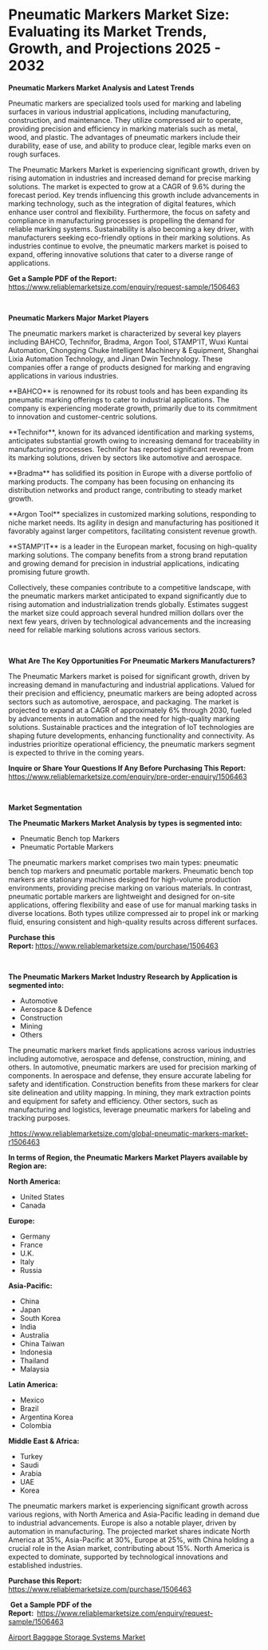 <p><h1>Pneumatic Markers Market Size: Evaluating its Market Trends, Growth, and Projections 2025 - 2032</h1></p><p><strong>Pneumatic Markers Market Analysis and Latest Trends</strong></p>
<p><p>Pneumatic markers are specialized tools used for marking and labeling surfaces in various industrial applications, including manufacturing, construction, and maintenance. They utilize compressed air to operate, providing precision and efficiency in marking materials such as metal, wood, and plastic. The advantages of pneumatic markers include their durability, ease of use, and ability to produce clear, legible marks even on rough surfaces.</p><p>The Pneumatic Markers Market is experiencing significant growth, driven by rising automation in industries and increased demand for precise marking solutions. The market is expected to grow at a CAGR of 9.6% during the forecast period. Key trends influencing this growth include advancements in marking technology, such as the integration of digital features, which enhance user control and flexibility. Furthermore, the focus on safety and compliance in manufacturing processes is propelling the demand for reliable marking systems. Sustainability is also becoming a key driver, with manufacturers seeking eco-friendly options in their marking solutions. As industries continue to evolve, the pneumatic markers market is poised to expand, offering innovative solutions that cater to a diverse range of applications.</p></p>
<p><strong>Get a Sample PDF of the Report:&nbsp;</strong> <a href="https://www.reliablemarketsize.com/enquiry/request-sample/1506463?utm_campaign=3564&utm_medium=2&utm_source=Github&utm_content=ia&utm_term=23032025&utm_id=pneumatic-markers">https://www.reliablemarketsize.com/enquiry/request-sample/1506463</a></p>
<p>&nbsp;</p>
<p><strong>Pneumatic Markers Major Market Players</strong></p>
<p><p>The pneumatic markers market is characterized by several key players including BAHCO, Technifor, Bradma, Argon Tool, STAMP'IT, Wuxi Kuntai Automation, Chongqing Chuke Intelligent Machinery & Equipment, Shanghai Lixia Automation Technology, and Jinan Dwin Technology. These companies offer a range of products designed for marking and engraving applications in various industries.</p><p>**BAHCO** is renowned for its robust tools and has been expanding its pneumatic marking offerings to cater to industrial applications. The company is experiencing moderate growth, primarily due to its commitment to innovation and customer-centric solutions. </p><p>**Technifor**, known for its advanced identification and marking systems, anticipates substantial growth owing to increasing demand for traceability in manufacturing processes. Technifor has reported significant revenue from its marking solutions, driven by sectors like automotive and aerospace.</p><p>**Bradma** has solidified its position in Europe with a diverse portfolio of marking products. The company has been focusing on enhancing its distribution networks and product range, contributing to steady market growth.</p><p>**Argon Tool** specializes in customized marking solutions, responding to niche market needs. Its agility in design and manufacturing has positioned it favorably against larger competitors, facilitating consistent revenue growth.</p><p>**STAMP'IT** is a leader in the European market, focusing on high-quality marking solutions. The company benefits from a strong brand reputation and growing demand for precision in industrial applications, indicating promising future growth.</p><p>Collectively, these companies contribute to a competitive landscape, with the pneumatic markers market anticipated to expand significantly due to rising automation and industrialization trends globally. Estimates suggest the market size could approach several hundred million dollars over the next few years, driven by technological advancements and the increasing need for reliable marking solutions across various sectors.</p></p>
<p>&nbsp;</p>
<p><strong>What Are The Key Opportunities For Pneumatic Markers Manufacturers?</strong></p>
<p><p>The Pneumatic Markers market is poised for significant growth, driven by increasing demand in manufacturing and industrial applications. Valued for their precision and efficiency, pneumatic markers are being adopted across sectors such as automotive, aerospace, and packaging. The market is projected to expand at a CAGR of approximately 6% through 2030, fueled by advancements in automation and the need for high-quality marking solutions. Sustainable practices and the integration of IoT technologies are shaping future developments, enhancing functionality and connectivity. As industries prioritize operational efficiency, the pneumatic markers segment is expected to thrive in the coming years.</p></p>
<p><strong>Inquire or Share Your Questions If Any Before Purchasing This Report:</strong> <a href="https://www.reliablemarketsize.com/enquiry/pre-order-enquiry/1506463?utm_campaign=3564&utm_medium=2&utm_source=Github&utm_content=ia&utm_term=23032025&utm_id=pneumatic-markers">https://www.reliablemarketsize.com/enquiry/pre-order-enquiry/1506463</a></p>
<p>&nbsp;</p>
<p><strong>Market Segmentation</strong></p>
<p><strong>The Pneumatic Markers Market Analysis by types is segmented into:</strong></p>
<p><ul><li>Pneumatic Bench top Markers</li><li>Pneumatic Portable Markers</li></ul></p>
<p><p>The pneumatic markers market comprises two main types: pneumatic bench top markers and pneumatic portable markers. Pneumatic bench top markers are stationary machines designed for high-volume production environments, providing precise marking on various materials. In contrast, pneumatic portable markers are lightweight and designed for on-site applications, offering flexibility and ease of use for manual marking tasks in diverse locations. Both types utilize compressed air to propel ink or marking fluid, ensuring consistent and high-quality results across different surfaces.</p></p>
<p><strong>Purchase this Report:&nbsp;</strong><a href="https://www.reliablemarketsize.com/purchase/1506463?utm_campaign=3564&utm_medium=2&utm_source=Github&utm_content=ia&utm_term=23032025&utm_id=pneumatic-markers">https://www.reliablemarketsize.com/purchase/1506463</a></p>
<p>&nbsp;</p>
<p><strong>The Pneumatic Markers Market Industry Research by Application is segmented into:</strong></p>
<p><ul><li>Automotive</li><li>Aerospace & Defence</li><li>Construction</li><li>Mining</li><li>Others</li></ul></p>
<p><p>The pneumatic markers market finds applications across various industries including automotive, aerospace and defense, construction, mining, and others. In automotive, pneumatic markers are used for precision marking of components. In aerospace and defense, they ensure accurate labeling for safety and identification. Construction benefits from these markers for clear site delineation and utility mapping. In mining, they mark extraction points and equipment for safety and efficiency. Other sectors, such as manufacturing and logistics, leverage pneumatic markers for labeling and tracking purposes.</p></p>
<p><a href="https://www.reliablemarketsize.com/global-pneumatic-markers-market-r1506463?utm_campaign=3564&utm_medium=2&utm_source=Github&utm_content=ia&utm_term=23032025&utm_id=pneumatic-markers">&nbsp;https://www.reliablemarketsize.com/global-pneumatic-markers-market-r1506463</a></p>
<p><strong>In terms of Region, the Pneumatic Markers Market Players available by Region are:</strong></p>
<p>
    <p> <strong> North America: </strong>
        <ul>
            <li>United States</li>
            <li>Canada</li>
        </ul>
        </p> 
    <p> <strong> Europe: </strong>
        <ul>
            <li>Germany</li>
            <li>France</li>
            <li>U.K.</li>
            <li>Italy</li>
            <li>Russia</li>
        </ul>
        </p> 
    <p> <strong> Asia-Pacific: </strong>
        <ul>
            <li>China</li>
            <li>Japan</li>
            <li>South Korea</li>
            <li>India</li>
            <li>Australia</li>
            <li>China Taiwan</li>
            <li>Indonesia</li>
            <li>Thailand</li>
            <li>Malaysia</li>
        </ul>
        </p> 
    <p> <strong> Latin America: </strong>
        <ul>
            <li>Mexico</li>
            <li>Brazil</li>
            <li>Argentina Korea</li>
            <li>Colombia</li>
        </ul>
        </p> 
    <p> <strong> Middle East & Africa: </strong>
        <ul>
            <li>Turkey</li>
            <li>Saudi</li>
            <li>Arabia</li>
            <li>UAE</li>
            <li>Korea</li>
        </ul>
    </p>
    </p>
<p><p>The pneumatic markers market is experiencing significant growth across various regions, with North America and Asia-Pacific leading in demand due to industrial advancements. Europe is also a notable player, driven by automation in manufacturing. The projected market shares indicate North America at 35%, Asia-Pacific at 30%, Europe at 25%, with China holding a crucial role in the Asian market, contributing about 15%. North America is expected to dominate, supported by technological innovations and established industries.</p></p>
<p><strong>Purchase this Report: </strong><a href="https://www.reliablemarketsize.com/purchase/1506463?utm_campaign=3564&utm_medium=2&utm_source=Github&utm_content=ia&utm_term=23032025&utm_id=pneumatic-markers">https://www.reliablemarketsize.com/purchase/1506463</a></p>
<p>&nbsp;<strong>Get a Sample PDF of the Report:&nbsp;&nbsp;</strong><a href="https://www.reliablemarketsize.com/enquiry/request-sample/1506463?utm_campaign=3564&utm_medium=2&utm_source=Github&utm_content=ia&utm_term=23032025&utm_id=pneumatic-markers">https://www.reliablemarketsize.com/enquiry/request-sample/1506463</a></p>
<p><strong></strong></p>
<p><p><a href="https://github.com/lenjakam/Market-Research-Report-List-1/blob/main/airport-baggage-storage-systems-market.md?utm_campaign=3564&utm_medium=2&utm_source=Github&utm_content=ia&utm_term=23032025&utm_id=pneumatic-markers">Airport Baggage Storage Systems Market</a></p></p>